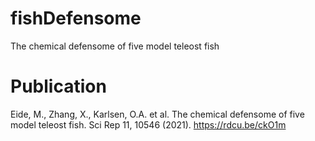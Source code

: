 # fishDefensome
The chemical defensome of five model teleost fish

# Publication
Eide, M., Zhang, X., Karlsen, O.A. et al. The chemical defensome of five model teleost fish. Sci Rep 11, 10546 (2021). https://rdcu.be/ckO1m
